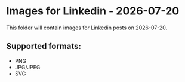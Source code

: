 # Images for Linkedin - 2026-07-20

This folder will contain images for Linkedin posts on 2026-07-20.

## Supported formats:
- PNG
- JPG/JPEG
- SVG
